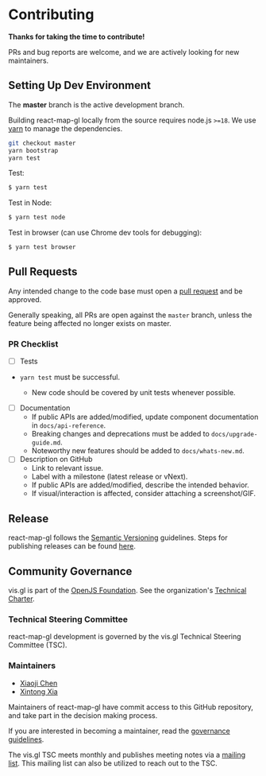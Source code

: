 # Contributing

**Thanks for taking the time to contribute!**

PRs and bug reports are welcome, and we are actively looking for new maintainers.

## Setting Up Dev Environment

The **master** branch is the active development branch.

Building react-map-gl locally from the source requires node.js `>=18`.
We use [yarn](https://yarnpkg.com/en/docs/install) to manage the dependencies.

```bash
git checkout master
yarn bootstrap
yarn test
```

Test:

```bash
$ yarn test

```

Test in Node:

```bash
$ yarn test node

```

Test in browser (can use Chrome dev tools for debugging):

```bash
$ yarn test browser

```

## Pull Requests

Any intended change to the code base must open a [pull request](https://help.github.com/articles/creating-a-pull-request/) and be approved. 

Generally speaking, all PRs are open against the `master` branch, unless the feature being affected no longer exists on master.

### PR Checklist

- [ ] Tests
- `yarn test` must be successful.

  + New code should be covered by unit tests whenever possible.
- [ ] Documentation
  + If public APIs are added/modified, update component documentation in `docs/api-reference`.
  + Breaking changes and deprecations must be added to `docs/upgrade-guide.md`.
  + Noteworthy new features should be added to `docs/whats-new.md`.
- [ ] Description on GitHub
  + Link to relevant issue.
  + Label with a milestone (latest release or vNext).
  + If public APIs are added/modified, describe the intended behavior.
  + If visual/interaction is affected, consider attaching a screenshot/GIF.


## Release

react-map-gl follows the [Semantic Versioning](https://semver.org/) guidelines. Steps for publishing releases can be found [here](https://www.github.com/visgl/tsc/tree/master/developer-process).


## Community Governance

vis.gl is part of the [OpenJS Foundation](https://openjsf.org/). See the organization's [Technical Charter](https://github.com/visgl/tsc/blob/master/Technical%20Charter.md).

### Technical Steering Committee

react-map-gl development is governed by the vis.gl Technical Steering Committee (TSC).

### Maintainers

- [Xiaoji Chen](https://github.com/Pessimistress)
- [Xintong Xia](https://github.com/xintongxia)

Maintainers of react-map-gl have commit access to this GitHub repository, and take part in the decision making process.

If you are interested in becoming a maintainer, read the [governance guidelines](https://github.com/visgl/tsc/blob/master/governance.md).

The vis.gl TSC meets monthly and publishes meeting notes via a [mailing list](https://lists.uc.foundation/g/visgl).
This mailing list can also be utilized to reach out to the TSC.